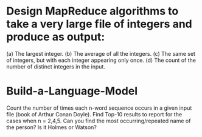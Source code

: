 
# Design MapReduce algorithms to take a very large file of integers and produce as output:
(a) The largest integer.
(b) The average of all the integers.
(c) The same set of integers, but with each integer appearing only once.
(d) The count of the number of distinct integers in the input.



# Build-a-Language-Model
Count the number of times each n-word sequence occurs in a given input file (book of Arthur Conan Doyle).
Find Top-10 results to report for the cases when n = 2,4,5. 
Can you find the most occurring/repeated name of the person? Is it Holmes or Watson? 
